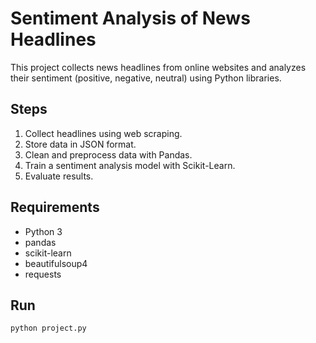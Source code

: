 # Sentiment Analysis of News Headlines

This project collects news headlines from online websites and analyzes their sentiment (positive, negative, neutral) using Python libraries.

## Steps
1. Collect headlines using web scraping.
2. Store data in JSON format.
3. Clean and preprocess data with Pandas.
4. Train a sentiment analysis model with Scikit-Learn.
5. Evaluate results.

## Requirements
- Python 3
- pandas
- scikit-learn
- beautifulsoup4
- requests

## Run
```bash
python project.py
```